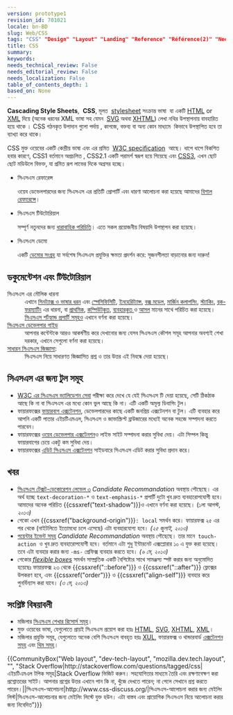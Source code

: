 ```yaml
---
version: prototype1
revision_id: 701021
locale: bn-BD
slug: Web/CSS
tags: "CSS" "Design" "Layout" "Landing" "Reference" "Référence(2)" "NeedsReview"
title: CSS
summary: 
keywords: 
needs_technical_review: False
needs_editorial_review: False
needs_localization: False
table_of_contents_depth: 1
based_on: None
---
```

<p><span class="seoSummary"><strong>Cascading Style Sheets</strong>,&nbsp; <strong>CSS</strong>, মূলত&nbsp; <a href="https://developer.mozilla.org/bn-BD/docs/DOM/stylesheet">stylesheet</a> সংক্রান্ত ভাষা&nbsp; যা একটি <a href="https://developer.mozilla.org/bn-BD/docs/HTML" title="The HyperText Mark-up Language">HTML</a></span> or <a href="https://developer.mozilla.org/bn-BD/docs/XML" title="en-US/docs/XML">XML</a> দিয়ে (অনেক ধরনের XML ভাষা সহ যেমন&nbsp; <a href="https://developer.mozilla.org/bn-BD/docs/SVG" title="en-US/docs/SVG">SVG</a> অথবা <a href="https://developer.mozilla.org/bn-BD/docs/XHTML" title="en-US/docs/XHTML">XHTML</a>) লেখা নথির উপস্থাপনায় বাবহারিত হয়ে থাকে ।<span class="seoSummary"> CSS </span>গঠনকৃত উপাদান গুলো পর্দায় , কাগজে, <span class="short_text" id="result_box" lang="bn"><span class="hps alt-edited">বক্তব্য বা অন্য কোন মাধ্যমে&nbsp;</span></span> কিভাবে <span class="short_text" id="result_box" lang="bn"><span class="hps alt-edited">উপস্থাপিত হবে তা ব্যাখ্যা করে থাকে।</span></span></p>
<p>CSS মুক্ত ওয়েবের একটি কেন্দ্রীয় ভাষা এবং এর <span class="short_text" id="result_box" lang="bn"><span class="hps">প্রমিত</span></span>&nbsp; <a class="external external-icon" href="http://w3.org/Style/CSS/#specs">W3C specification</a>&nbsp; আছে। ধাপে ধাপে <span class="short_text" id="result_box" lang="bn"><span class="hps alt-edited">বিকশিত হবার কারণে</span></span>, CSS1 বর্তমানে অপ্রচলিত , CSS2.1 একটি পরামর্শ স্বরূপ হয়ে গিয়েছে এবং <a href="https://developer.mozilla.org/bn-BD/docs/CSS/CSS3" title="CSS3">CSS3</a>, <span class="short_text" id="result_box" lang="bn"><span class="hps">এখন</span> <span class="hps">ছোট</span> <span class="short_text" id="result_box" lang="bn"><span class="hps">ছোট</span></span> <span class="hps alt-edited">মডিউলে</span> <span class="hps">বিভক্ত</span></span>, যা প্রমিত রূপ লাভের দিকে অগ্রসর হচ্ছে।</p>
<section id="sect1">
 <ul class="card-grid">
  <li><span>সিএসএস রেফারেন্স</span>
   <p>ওয়েব ডেভেলপারদের জন্য সিএসএস এর প্রতিটি প্রোপার্টি এবং ধারণা আলোচনা করা হয়েছে আমাদের <a href="https://developer.mozilla.org/bn-BD/docs/CSS/CSS_Reference" title="en-US/docs/CSS/CSS_Reference">বিশাল রেফারেন্সে</a>।</p>
  </li>
  <li><span>সিএসএস টিউটোরিয়াল</span>
   <p>সম্পূর্ণ নতুনদের জন্য <a href="https://developer.mozilla.org/bn-BD/docs/CSS/Getting_Started" title="en-US/docs/CSS/Getting_Started">ধারাবাহিক পরিচিতি</a>। এতে সকল প্রয়োজনীয় বিষয়াদি উপস্থাপন করা হয়েছে।</p>
  </li>
  <li><span>সিএসএস ডেমো</span>
   <p>একটি <a href="https://developer.mozilla.org/bn-BD/demos/tag/tech:css3" title="https://developer.mozilla.org/bn-BD/demos/tag/tech:css3">ডেমোর সংগ্রহ</a> যা সর্বশেষ সিএসএস প্রযুক্তির ক্ষমতা প্রদর্শন করে: সৃজনশীলতা বাড়ানোর জন্য দারুন!</p>
  </li>
 </ul>
 <div class="row topicpage-table">
  <div class="section">
   <h2 class="Documentation" id="Documentation" name="Documentation">ডকুমেন্টেশন এবং টিউটোরিয়াল</h2>
   <dl>
    <dt>
     সিএসএস এর মৌলিক ধারনা</dt>
    <dd>
     এখানে <a href="/bn-BD/docs/CSS/Syntax" title="/bn-BD/docs/CSS/Syntax">সিনট্যাক্স ও ভাষার ধরন</a> এবং <a href="/bn-BD/docs/CSS/Specificity" title="Specificity">স্পেসিফিসিটি</a>, <a href="/bn-BD/docs/CSS/inheritance" title="inheritance">ইনহেরিট্যান্স</a>, <a href="/bn-BD/docs/CSS/box_model" title="Box model">বক্স মডেল</a>, <a href="/bn-BD/docs/CSS/margin_collapsing" title="Margin collapsing">মার্জিন কলাপসিং</a>, <a href="/bn-BD/docs/CSS/Understanding_z-index/The_stacking_context" title="The stacking context">স্ট্যাকিং</a>, <a href="/bn-BD/docs/CSS/block_formatting_context" title="block formatting context">ব্লক-ফরম্যাটিং</a> এর ধারনা, বা <a href="/bn-BD/docs/CSS/initial_value" title="initial value">প্রাথমিক</a>, <a href="/bn-BD/docs/CSS/computed_value" title="computed value">কম্পিউটকৃত</a>, <a href="/bn-BD/docs/CSS/used_value" title="used value">ব্যবহারকৃত </a>ও <a href="/bn-BD/docs/CSS/actual_value" title="actual value">আসল</a> মানের সাথে পরিচিত করা হয়েছে। <a href="/bn-BD/docs/CSS/Shorthand_properties" title="CSS/Shorthand_properties">সিএসএস শর্টহ্যান্ড প্রপার্টি সমূহও</a> এখানে বর্ণনা করা হয়েছে।</dd>
    <dt>
     <a href="/bn-BD/docs/Web/Guide/CSS" title="/bn-BD/docs/Web/Guide/CSS">সিএসএস ডেভেলপার গাইড</a></dt>
    <dd>
     আপনার কন্টেন্টকে আরও আকর্ষণীয় করে দেখানোর জন্য যেসব সিএসএস কৌশল সমূহ আপনার অবশ্যই শেখা দরকার, এখানে সেগুলো বর্ণনা করা হয়েছে।</dd>
    <dt>
     <a href="/bn-BD/docs/Web/CSS/Common_CSS_Questions">সাধারন সিএসএস জিজ্ঞাসা</a>:</dt>
    <dd>
     সিএসএস নিয়ে সাধারণত জিজ্ঞাসিত প্রশ্ন ও তার উত্তর এই নিবন্ধে দেয়া হয়েছে।</dd>
   </dl>
   <h2 class="Tools" id="Tools" name="Tools">সিএসএস এর জন্য টুল সমূহ</h2>
   <ul>
    <li><a class="external" href="http://jigsaw.w3.org/css-validator/">W3C এর সিএসএস ভ্যালিডেশন সেবা</a> পরীক্ষা করে দেখে যে যেই সিএসএস টি দেয়া হয়েছে, সেটি ঠিকঠাক আছে কি না বা সিএসএস এর মধ্যে কোন ভুল আছে কি না। এটি একটি অমূল্য ডিবাগিং টুল।</li>
    <li>ফায়ারফক্সের <a class="link-https" href="https://addons.mozilla.org/bn-BD/firefox/addon/1843">ফায়ারবাগ এক্সটেনশন</a><span class="external">, ডেভেলপারদের কাছে একটি জনপ্রিয় এক্সটেনশন বা টুল। এটি ব্যবহার করে আপনি একটি পাতার এইচটিএমএল, সিএসএস ও জাভাস্ক্রিপ্ট ব্রাউজারের মধ্যেই অনেক সহজে সম্পাদনা করতে পারবেন।</span></li>
    <li><span class="external">ফায়ারফক্সের </span><a class="link-https" href="https://addons.mozilla.org/bn-BD/firefox/addon/60">ওয়েব ডেভেলপার এক্সটেনশন</a>ও লাইভ সাইট সম্পাদনা করার সুবিধা দেয়। এটা সিম্পল কিন্তু ফায়ারবাগের চেয়ে একটু কম সুবিধা দেয়।</li>
    <li>ফায়ারফক্সের <a class="external link-https" href="https://addons.mozilla.org/bn-BD/firefox/addon/179">এডিট সিএসএস এক্সটেনশন</a> সাইডবারে সিএসএস এডিট করার সুবিধা প্রদান করে।</li>
   </ul>
  </div>
  <div class="section">
   <h2 class="Related_Topics" id="News" name="News">খবর</h2>
   <ul>
    <li><a href="http://www.w3.org/TR/css-text-decor-3/" title="http://www.w3.org/TR/css-text-decor-3/">সিএসএস টেক্সট-ডেকোরেশন লেভেল ৩</a> <em>Candidate Recommandation</em> অবস্থায় পৌছেছে। এর অর্থ হচ্ছে <code>text-decoration-*</code> ও <code>text-emphasis-*</code> প্রপার্টি দুটো খুব দ্রুত ব্যবহারোপযোগী হবে। আমাদের অনেক পরিচিত {{cssxref("text-shadow")}}ও এখানে বর্ণনা করা হয়েছে। (১লা আগস্ট<em>, ২০১৩)</em></li>
    <li>গেকো এখন {{cssxref("background-origin")}}<code>: local</code> সমর্থন করে। ফায়ারফক্স ২৫ এর পর থেকে (নাইটলিতে ইতোমধ্যে চলে এসেছে) এটা ব্যবহারযোগ্য হবে। <em>(২৫ জুলাই, ২০১৩)</em></li>
    <li><a href="http://www.w3.org/TR/pointerevents/" title="http://www.w3.org/TR/pointerevents/">পয়েন্টার ইভেন্ট সমূহ</a> <em>Candidate Recommandation</em> অবস্থায় পৌছেছে। তার মানে<code> touch-action </code>ও খুব দ্রুত ব্যবহারোপযোগী হবে। বর্তমানে এটা শুধু ইন্টারনেট এক্সপ্লোরার ১০ এ যুক্ত করা হয়েছে। তবে এটা ব্যবহার করার জন্য <code>-ms-</code> প্রেফিক্স ব্যবহার করতে হবে। <em>(৬ মে, ২০১৩)</em></li>
    <li>গেকোর <a href="/bn-BD/docs/CSS/Tutorials/Using_CSS_flexible_boxes" title="/bn-BD/docs/CSS/Tutorials/Using_CSS_flexible_boxes"><em>flexible boxes</em></a> সমর্থন সাম্প্রতিক একটি বৈশিষ্ট্যের সাথে সামঞ্জস্য স্পষ্ট করার জন্য অনুমোদিত হয়েছেঃ ফায়ারফক্স ২৩ থেকে {{cssxref("::before")}} ও {{cssxref("::after")}} ফ্লেক্সের উপকরণ হবে, এবং {{cssxref("order")}} ও {{cssxref("align-self")}} ব্যবহার করে পুনর্বিন্যাস করা যাবে। <em>(৩ মে, ২০১৩)</em></li>
   </ul>
   <h2 class="Related_Topics" id="Related_Topics" name="Related_Topics">সংশ্লিষ্ট বিষয়াবলী</h2>
   <ul>
    <li>মজিলার <a href="/bn-BD/learn/css" title="https://developer.mozilla.org/bn-BD/learn/css">সিএসএস শেখার রিসোর্স সমূহ</a>।</li>
    <li>মুক্ত ওয়েবের ভাষা, যেগুলোতে প্রায়ই সিএসএস প্রয়োগ করা হয়ঃ <a href="/bn-BD/docs/HTML" title="en-US/docs/HTML">HTML</a>, <a href="/bn-BD/docs/SVG" title="SVG">SVG</a>, <a href="/bn-BD/docs/XHTML" title="en-US/docs/XHTML">XHTML</a>, <a href="/bn-BD/docs/XML" title="en-US/docs/XML">XML</a>।</li>
    <li>মজিলার প্রযুক্তি সমূহ, যেগুলোতে অনেক বেশি সিএসএস বাবহৃত হয়ঃ <a href="/bn-BD/docs/XUL" title="en-US/docs/XUL">XUL</a>, ফায়ারফক্স ও থান্ডারবার্ড <a href="/bn-BD/docs/Extensions" title="en-US/docs/Extensions">এক্সটেনশন সমূহ</a> এবং <a href="/bn-BD/docs/Themes" title="en-US/docs/Themes">থিম সমূহ</a>।</li>
   </ul>
  </div>
 </div>
</section>
<p>{{CommunityBox("Web layout", "dev-tech-layout", "mozilla.dev.tech.layout", "", "Stack Overflow|http://stackoverflow.com/questions/tagged/css|এইচটিএমএল টপিক সমূহ|Stack Overflow ভিজিট করুন। সহযোগিতার মাধ্যমে তৈরি এবং রক্ষণাবেক্ষণ করা প্রশ্নোত্তরের সাইট। আপনার প্রশ্নের উত্তর এখানে পান কি না, খুঁজে দেখতে পারেন; না পেলে সেখানে প্রশ্ন করতে পারেন।||সিএসএস-আলোচনা|http://www.css-discuss.org/|সিএসএস-আলোচনা করার জন্য মেইলিং লিস্ট|সিএসএস-আলোচনার জন্য মেইলিং লিস্টে যুক্ত হউন। এটা বাস্তব এবং প্রায়োগিক সিএসএস নিয়ে আলোচনা করার জন্য নিবেদিত")}}</p>

